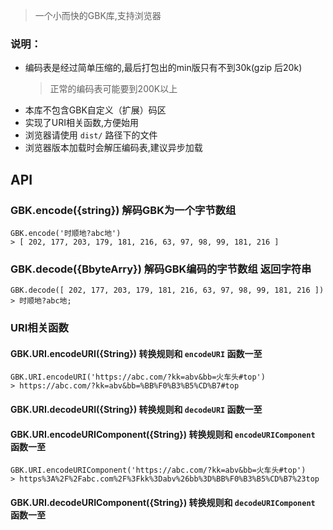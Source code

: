 > 一个小而快的GBK库,支持浏览器

### 说明：
- 编码表是经过简单压缩的,最后打包出的min版只有不到30k(gzip 后20k)
	> 正常的编码表可能要到200K以上
- 本库不包含GBK自定义（扩展）码区
- 实现了URI相关函数,方便始用
- 浏览器请使用 `dist/` 路径下的文件
- 浏览器版本加载时会解压编码表,建议异步加载

## API

### GBK.encode({string}) 解码GBK为一个字节数组
```
GBK.encode('时顺地?abc地')
> [ 202, 177, 203, 179, 181, 216, 63, 97, 98, 99, 181, 216 ]
```

### GBK.decode({BbyteArry}) 解码GBK编码的字节数组 返回字符串
```
GBK.decode([ 202, 177, 203, 179, 181, 216, 63, 97, 98, 99, 181, 216 ])
> 时顺地?abc地;
```

### URI相关函数

#### GBK.URI.encodeURI({String})  转换规则和 `encodeURI` 函数一至
```
GBK.URI.encodeURI('https://abc.com/?kk=abv&bb=火车头#top')
> https://abc.com/?kk=abv&bb=%BB%F0%B3%B5%CD%B7#top
```
#### GBK.URI.decodeURI({String})  转换规则和 `decodeURI` 函数一至

#### GBK.URI.encodeURIComponent({String})  转换规则和 `encodeURIComponent` 函数一至
```
GBK.URI.encodeURIComponent('https://abc.com/?kk=abv&bb=火车头#top')
> https%3A%2F%2Fabc.com%2F%3Fkk%3Dabv%26bb%3D%BB%F0%B3%B5%CD%B7%23top
```

#### GBK.URI.decodeURIComponent({String})  转换规则和 `decodeURIComponent` 函数一至
